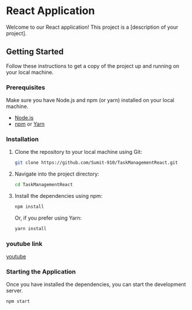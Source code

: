 # React Application

Welcome to our React application! This project is a [description of your project].

## Getting Started

Follow these instructions to get a copy of the project up and running on your local machine.

### Prerequisites

Make sure you have Node.js and npm (or yarn) installed on your local machine.

- [Node.js](https://nodejs.org/)
- [npm](https://www.npmjs.com/) or [Yarn](https://yarnpkg.com/)

### Installation

1. Clone the repository to your local machine using Git:

    ```bash
    git clone https://github.com/Sumit-910/TaskManagementReact.git
    ```

2. Navigate into the project directory:

    ```bash
    cd TaskManagementReact
    ```

3. Install the dependencies using npm:

    ```bash
    npm install
    ```

   Or, if you prefer using Yarn:

    ```bash
    yarn install
    ```

### youtube link

[youtube](https://youtu.be/BzgxHs97Ugw)

### Starting the Application

Once you have installed the dependencies, you can start the development server.

```bash
npm start
